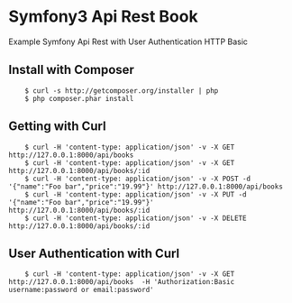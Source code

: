 # Symfony3 Api Rest Book
Example Symfony Api Rest with User Authentication HTTP Basic 

## Install with Composer

```
    $ curl -s http://getcomposer.org/installer | php
    $ php composer.phar install
```

## Getting with Curl 

```
    $ curl -H 'content-type: application/json' -v -X GET http://127.0.0.1:8000/api/books 
    $ curl -H 'content-type: application/json' -v -X GET http://127.0.0.1:8000/api/books/:id
    $ curl -H 'content-type: application/json' -v -X POST -d '{"name":"Foo bar","price":"19.99"}' http://127.0.0.1:8000/api/books 
    $ curl -H 'content-type: application/json' -v -X PUT -d '{"name":"Foo bar","price":"19.99"}' http://127.0.0.1:8000/api/books/:id
    $ curl -H 'content-type: application/json' -v -X DELETE http://127.0.0.1:8000/api/books/:id
```

## User Authentication with Curl 

```
    $ curl -H 'content-type: application/json' -v -X GET http://127.0.0.1:8000/api/books  -H 'Authorization:Basic username:password or email:password' 
```

